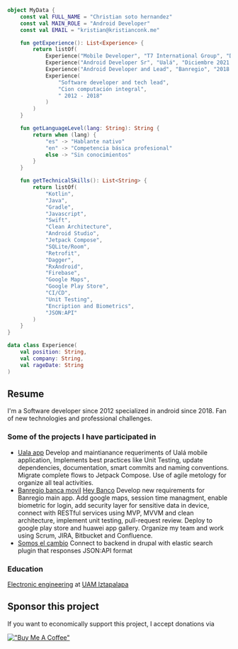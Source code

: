 ```kotlin
object MyData {
    const val FULL_NAME = "Christian soto hernandez"
    const val MAIN_ROLE = "Android Developer"
    const val EMAIL = "kristian@kristianconk.me"

    fun getExperience(): List<Experience> {
        return listOf(
            Experience("Mobile Developer", "T7 International Group", "Desde Agosto 2024"),
            Experience("Android Developer Sr", "Ualá", "Diciembre 2021 - Mayo 2024"),
            Experience("Android Developer and Lead", "Banregio", "2018 - 2021"),
            Experience(
                "Software developer and tech lead",
                "Cion computación integral",
                " 2012 - 2018"
            )
        )
    }

    fun getLanguageLevel(lang: String): String {
        return when (lang) {
            "es" -> "Hablante nativo"
            "en" -> "Competencia básica profesional"
            else -> "Sin conocimientos"
        }
    }

    fun getTechnicalSkills(): List<String> {
        return listOf(
            "Kotlin",
            "Java",
            "Gradle",
            "Javascript",
            "Swift",
            "Clean Architecture",
            "Android Studio",
            "Jetpack Compose",
            "SQLite/Room",
            "Retrofit",
            "Dagger",
            "RxAndroid",
            "Firebase",
            "Google Maps",
            "Google Play Store",
            "CI/CD",
            "Unit Testing",
            "Encription and Biometrics",
            "JSON:API" 
        )
    }
}

data class Experience(
    val position: String,
    val company: String,
    val rageDate: String
)

```



## Resume

I'm a Software developer since 2012 specialized in android since 2018. Fan of new technologies and professional challenges.

### Some of the projects I have participated in

- [Uala app](https://play.google.com/store/apps/details?id=ar.com.bancar.uala) Develop and maintianance requeriments of Ualá mobile application, Implements best practices like Unit Testing, update dependencies, documentation, smart commits and naming conventions. Migrate complete flows to Jetpack Compose. Use of agile metology for organize all teal activities.
- [Banregio banca movil](https://play.google.com/store/apps/details?id=com.cloudsourceit.banregio&hl=es) [Hey Banco](https://play.google.com/store/apps/details?id=com.banregio.hey) Develop new requirements for Banregio main app. Add google maps, session time managment, enable biometric for login, add security layer for sensitive data in device, connect with RESTful services using MVP, MVVM and clean architecture, implement unit testing, pull-request review. Deploy to google play store and huawei app gallery. Organize my team and work using Scrum, JIRA, Bitbucket and Confluence.
- [Somos el cambio](https://play.google.com/store/apps/details?id=com.sec.somoselcambio) Connect to backend in drupal with elastic search plugin that responses JSON:API format

### Education

[Electronic engineering](https://cedulaprofesional.sep.gob.mx/cedula/indexAvanzada.action?idCedula=9027828&idProfesionista=9193432&token=0312163E28D3F249083D497DF3D2D52AAB300F6E) at [UAM Iztapalapa](http://www.iztapalapa.uam.mx/)

## Sponsor this project

If you want to economically support this project, I accept donations via 

[!["Buy Me A Coffee"](https://www.buymeacoffee.com/assets/img/custom_images/orange_img.png)](https://www.buymeacoffee.com/kristianconk)
